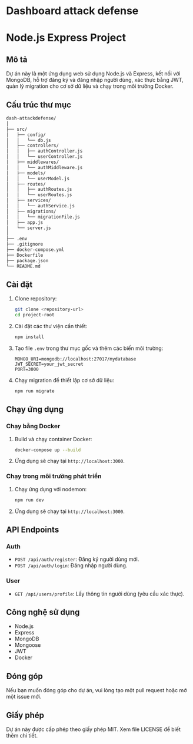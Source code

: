 # Dashboard attack defense
# Node.js Express Project

## Mô tả

Dự án này là một ứng dụng web sử dụng Node.js và Express, kết nối với MongoDB, hỗ trợ đăng ký và đăng nhập người dùng, xác thực bằng JWT, quản lý migration cho cơ sở dữ liệu và chạy trong môi trường Docker.

## Cấu trúc thư mục
```txt
dash-attackdefense/
│
├── src/
│   ├── config/
│   │   └── db.js
│   ├── controllers/
│   │   ├── authController.js
│   │   └── userController.js
│   ├── middlewares/
│   │   └── authMiddleware.js
│   ├── models/
│   │   └── userModel.js
│   ├── routes/
│   │   ├── authRoutes.js
│   │   └── userRoutes.js
│   ├── services/
│   │   └── authService.js
│   ├── migrations/
│   │   └── migrationFile.js
│   ├── app.js
│   └── server.js
│
├── .env
├── .gitignore
├── docker-compose.yml
├── Dockerfile
├── package.json
└── README.md
```
## Cài đặt

1. Clone repository:
    ```bash
    git clone <repository-url>
    cd project-root
    ```

2. Cài đặt các thư viện cần thiết:
    ```bash
    npm install
    ```

3. Tạo file `.env` trong thư mục gốc và thêm các biến môi trường:
    ```env
    MONGO_URI=mongodb://localhost:27017/mydatabase
    JWT_SECRET=your_jwt_secret
    PORT=3000
    ```

4. Chạy migration để thiết lập cơ sở dữ liệu:
    ```bash
    npm run migrate
    ```

## Chạy ứng dụng

### Chạy bằng Docker

1. Build và chạy container Docker:
    ```bash
    docker-compose up --build
    ```

2. Ứng dụng sẽ chạy tại `http://localhost:3000`.

### Chạy trong môi trường phát triển

1. Chạy ứng dụng với nodemon:
    ```bash
    npm run dev
    ```

2. Ứng dụng sẽ chạy tại `http://localhost:3000`.

## API Endpoints

### Auth

- `POST /api/auth/register`: Đăng ký người dùng mới.
- `POST /api/auth/login`: Đăng nhập người dùng.

### User

- `GET /api/users/profile`: Lấy thông tin người dùng (yêu cầu xác thực).

## Công nghệ sử dụng

- Node.js
- Express
- MongoDB
- Mongoose
- JWT
- Docker

## Đóng góp

Nếu bạn muốn đóng góp cho dự án, vui lòng tạo một pull request hoặc mở một issue mới.

## Giấy phép

Dự án này được cấp phép theo giấy phép MIT. Xem file LICENSE để biết thêm chi tiết.